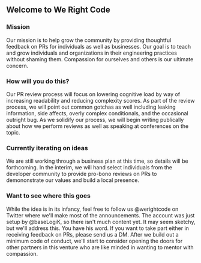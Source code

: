 ## Welcome to We Right Code

### Mission

Our mission is to help grow the community by providing thoughtful feedback on PRs for individuals as well as businesses. Our goal is to teach and grow individuals and organizations in their engineering practices without shaming them. Compassion for ourselves and others is our ultimate concern.

### How will you do this?

Our PR review process will focus on lowering cognitive load by way of increasing readability and reducing complexity scores. As part of the review process, we will point out common gotchas as well including leaking information, side affects, overly complex conditionals, and the occasional outright bug. As we solidify our process, we will begin writing publically about how we perform reviews as well as speaking at conferences on the topic.

### Currently iterating on ideas

We are still working through a business plan at this time, so details will be forthcoming. In the interim, we will hand select individuals from the developer community to provide pro-bono reviews on PRs to demononstrate our values and build a local presence.

### Want to see where this goes

While the idea is in its infancy, feel free to follow us @werightcode on Twitter where we'll make most of the announcements. The account was just setup by @baseLogiK, so there isn't much content yet. It may seem sketchy, but we'll address this. You have his word. If you want to take part either in receiving feedback on PRs, please send us a DM. After we build out a minimum code of conduct, we'll start to consider opening the doors for other partners in this venture who are like minded in wanting to mentor with compassion.
